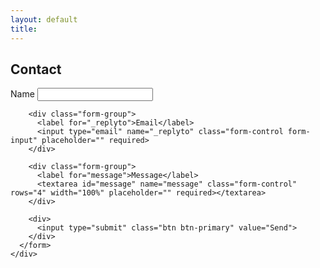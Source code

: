 ```yaml
---
layout: default
title: 
---
```


<div class="container">
  <div class="row">
    <div class="col-xs-12 col-sm-8 col-md-6 col-sm-push-2 col-md-push-3 form__container">
      <h2>Contact</h2>
      <form action="//formspree.io/ab3.yang@snu.ac.kr" role="form" method="POST" autocomplete="on">
        <div class="form-group">
          <label for="name">Name</label>
          <input type="text" name="name" class="form-control form-input" placeholder="" required>
        </div>

        <div class="form-group">
          <label for="_replyto">Email</label>
          <input type="email" name="_replyto" class="form-control form-input" placeholder="" required>
        </div>

        <div class="form-group">
          <label for="message">Message</label>
          <textarea id="message" name="message" class="form-control" rows="4" width="100%" placeholder="" required></textarea>
        </div>

        <div>
          <input type="submit" class="btn btn-primary" value="Send">
        </div>
      </form>
    </div>
  </div>
</div>
